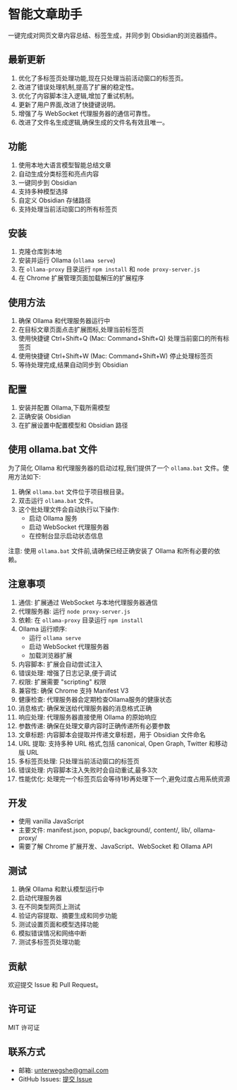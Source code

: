 # 智能文章助手

一键完成对网页文章内容总结、标签生成，并同步到 Obsidian的浏览器插件。

## 最新更新

1. 优化了多标签页处理功能,现在只处理当前活动窗口的标签页。
2. 改进了错误处理机制,提高了扩展的稳定性。
3. 优化了内容脚本注入逻辑,增加了重试机制。
4. 更新了用户界面,改进了快捷键说明。
5. 增强了与 WebSocket 代理服务器的通信可靠性。
6. 改进了文件名生成逻辑,确保生成的文件名有效且唯一。

## 功能

1. 使用本地大语言模型智能总结文章
2. 自动生成分类标签和亮点内容
3. 一键同步到 Obsidian
4. 支持多种模型选择
5. 自定义 Obsidian 存储路径
6. 支持处理当前活动窗口的所有标签页

## 安装

1. 克隆仓库到本地
2. 安装并运行 Ollama (`ollama serve`)
3. 在 `ollama-proxy` 目录运行 `npm install` 和 `node proxy-server.js`
4. 在 Chrome 扩展管理页面加载解压的扩展程序

## 使用方法

1. 确保 Ollama 和代理服务器运行中
2. 在目标文章页面点击扩展图标,处理当前标签页
3. 使用快捷键 Ctrl+Shift+Q (Mac: Command+Shift+Q) 处理当前窗口的所有标签页
4. 使用快捷键 Ctrl+Shift+W (Mac: Command+Shift+W) 停止处理标签页
5. 等待处理完成,结果自动同步到 Obsidian

## 配置

1. 安装并配置 Ollama,下载所需模型
2. 正确安装 Obsidian
3. 在扩展设置中配置模型和 Obsidian 路径

## 使用 ollama.bat 文件

为了简化 Ollama 和代理服务器的启动过程,我们提供了一个 `ollama.bat` 文件。使用方法如下:

1. 确保 `ollama.bat` 文件位于项目根目录。
2. 双击运行 `ollama.bat` 文件。
3. 这个批处理文件会自动执行以下操作:
   - 启动 Ollama 服务
   - 启动 WebSocket 代理服务器
   - 在控制台显示启动状态信息

注意: 使用 `ollama.bat` 文件前,请确保已经正确安装了 Ollama 和所有必要的依赖。

## 注意事项

1. 通信: 扩展通过 WebSocket 与本地代理服务器通信
2. 代理服务器: 运行 `node proxy-server.js`
3. 依赖: 在 `ollama-proxy` 目录运行 `npm install`
4. Ollama 运行顺序:
   - 运行 `ollama serve`
   - 启动 WebSocket 代理服务器
   - 加载浏览器扩展
5. 内容脚本: 扩展会自动尝试注入
6. 错误处理: 增强了日志记录,便于调试
7. 权限: 扩展需要 "scripting" 权限
8. 兼容性: 确保 Chrome 支持 Manifest V3
9. 健康检查: 代理服务器会定期检查Ollama服务的健康状态
10. 消息格式: 确保发送给代理服务器的消息格式正确
11. 响应处理: 代理服务器直接使用 Ollama 的原始响应
12. 参数传递: 确保在处理文章内容时正确传递所有必要参数
13. 文章标题: 内容脚本会提取并传递文章标题，用于 Obsidian 文件命名
14. URL 提取: 支持多种 URL 格式,包括 canonical, Open Graph, Twitter 和移动版 URL
15. 多标签页处理: 只处理当前活动窗口的标签页
16. 错误处理: 内容脚本注入失败时会自动重试,最多3次
17. 性能优化: 处理完一个标签页后会等待1秒再处理下一个,避免过度占用系统资源

## 开发

- 使用 vanilla JavaScript
- 主要文件: manifest.json, popup/, background/, content/, lib/, ollama-proxy/
- 需要了解 Chrome 扩展开发、JavaScript、WebSocket 和 Ollama API

## 测试

1. 确保 Ollama 和默认模型运行中
2. 启动代理服务器
3. 在不同类型网页上测试
4. 验证内容提取、摘要生成和同步功能
5. 测试设置页面和模型选择功能
6. 模拟错误情况和网络中断
7. 测试多标签页处理功能

## 贡献

欢迎提交 Issue 和 Pull Request。

## 许可证

MIT 许可证

## 联系方式

- 邮箱: <unterwegshe@gmail.com>
- GitHub Issues: [提交 Issue](https://github.com/yourusername/smart-article-assistant/issues)
